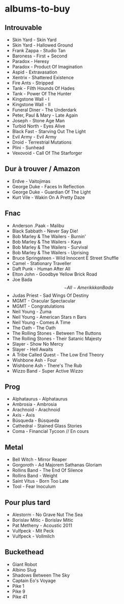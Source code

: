 # albums-to-buy
## Introuvable
* Skin Yard - Skin Yard
* Skin Yard - Hallowed Ground
* Frank Zappa - Studio Tan
* Baroness - First + Second
* Paradox - Heresy
* Paradox - Product Of Imagination
* Aspid - Extravasation
* Xentrix - Shattered Existence
* Fire Ants - Stripped
* Tank - Filth Hounds Of Hades
* Tank - Power Of The Hunter
* Kingstone Wall - I
* Kingstone Wall - II
* Funeral Diner - The Underdark
* Peter, Paul & Mary - Late Again
* Joseph - Stone Age Man
* Turbid North - Eyes Alive
* Black Fast - Starving Out The Light
* Evil Army - Evil Army
* Droid - Terrestrial Mutations
* Plini - Sunhead
* Vexovoid - Call Of The Starforger

## Dur à trouver / Amazon
* Erdve - Vaitojimas
* George Duke - Faces In Reflection
* George Duke - Guardian Of The Light
* Kurt Vile - Wakin On A Pretty Daze

## Fnac
* Anderson .Paak - Malibu
* Black Sabbath - Never Say Die!
* Bob Marley & The Wailers - Burnin'
* Bob Marley & The Wailers - Kaya
* Bob Marley & The Wailers - Survival
* Bob Marley & The Wailers - Uprising
* Bruce Springsteen - Wild Innocent E Street Shuffle
* Camel - Stationary Traveller
* Daft Punk - Human After All
* Elton John - Goodbye Yellow Brick Road
* Joe Bada$$ - All-Amerikkkan Bada$$
* Judas Priest - Sad Wings Of Destiny
* MGMT - Oracular Spectacular
* MGMT - Congratulations
* Neil Young - Zuma
* Neil Young - American Stars n Bars
* Neil Young - Comes A Time
* The Oath - The Oath
* The Rolling Stones - Between The Buttons
* The Rolling Stones - Their Satanic Majesty
* Slayer - Show No Mercy
* Slayer - Hell Awaits
* A Tribe Called Quest - The Low End Theory
* Wishbone Ash - Four
* Wishbone Ash - There's The Rub
* Wizzo Band - Super Active Wizzo

## Prog
* Alphataurus - Alphataurus
* Ambrosia - Ambrosia
* Arachnoid - Arachnoid
* Axis - Axis
* Búsqueda - Búsqueda
* Cathedral - Stained Glass Stories
* Coma - Financial Tycoon // En cours

## Metal
* Bell Witch - Mirror Reaper
* Gorgoroth - Ad Majorem Sathanas Gloriam
* Rollins Band - The End Of Silence
* Rollins Band - Weight
* Saint Vitus - Born Too Late
* Tool - Fear Inoculum

## Pour plus tard
* Alestorm - No Grave Nut The Sea
* Borislav Mitic - Borislav Mitic
* Pat Metheny - Acoustic 2011
* Vulfpeck - Mit Peck
* Vulfpeck - Vollmilch

## Buckethead
* Giant Robot
* Albino Slug
* Shadows Between The Sky
* Captain Eo's Voyage
* Pike 1
* Pike 9
* Pike 41